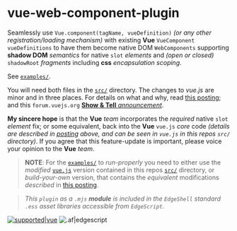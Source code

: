 # vue-web-component-plugin
Seamlessly use `Vue.component(tagName, vueDefinition)` _(or any other registration/loading mechanism)_ with existing **Vue** `VueComponent` `vueDefinitions` to have them become native DOM `WebComponents` supporting **shadow DOM** _semantics_ for native `slot` _elements_ and _(open or closed)_ `shadowRoot` _fragments_ including **css** _encapsulation scoping_.

See [`examples/`](https://github.com/Smallscript-Corp/vue-web-component-plugin/blob/master/examples/example1.html).

You will need both files in the [`src/`](https://github.com/Smallscript-Corp/vue-web-component-plugin/tree/master/src) directory. The changes to *vue.js*
are minor and in three places. For details on what and why, read [this
posting](https://github.com/vuejs/vue-web-component-wrapper/issues/49); and this `forum.vuejs.org` [**Show & Tell** _announcement_](https://forum.vuejs.org/t/plugin-for-using-your-vuecomponents-as-native-dom-webcomponents/59716).

**My sincere hope** is that the **Vue** _team_ incorporates the _required_ native `slot` _element_ fix; or some equivalent, back into the **Vue** `vue.js` _core_ code _(details are described in [posting](https://github.com/vuejs/vue-web-component-wrapper/issues/49) above, and can be seen in `vue.js` in this repos `src/` directory)_. If you agree that this feature-update is important, please voice your opinion to the **Vue** _team_.

>**NOTE**: For the [`examples/`](https://github.com/Smallscript-Corp/vue-web-component-plugin/tree/master/examples) to _run-properly_ you need to either use the _modified_ [`vue.js`](https://github.com/Smallscript-Corp/vue-web-component-plugin/blob/master/src/vue.js) version contained in this repos [`src/`](https://github.com/Smallscript-Corp/vue-web-component-plugin/tree/master/src) directory, or _build-your-own_ version, that contains the _equivalent_ modifications _described_ in [this
posting](https://github.com/vuejs/vue-web-component-wrapper/issues/49).

>_This `plugin` as a `.mjs` **module** is included in the `EdgeShell` standard `.ess` asset libraries accessible from `EdgeScript`._

[![supported|vue](https://img.shields.io/badge/supported-vue-green.svg)](https://vuejs.org/)
![.af|edgescript](https://img.shields.io/badge/.af-edgescript-orange.svg)
